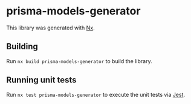 # prisma-models-generator

This library was generated with [Nx](https://nx.dev).

## Building

Run `nx build prisma-models-generator` to build the library.

## Running unit tests

Run `nx test prisma-models-generator` to execute the unit tests via [Jest](https://jestjs.io).
